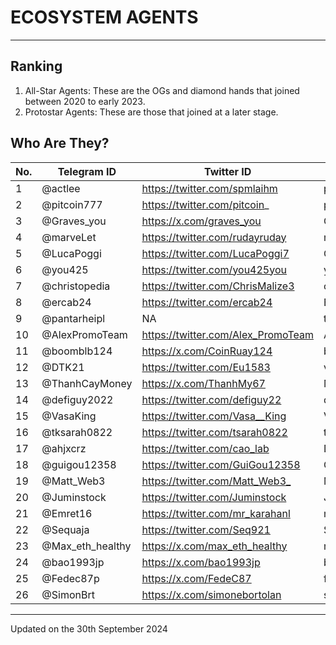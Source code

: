 # ECOSYSTEM AGENTS

---
## Ranking
1. All-Star Agents: These are the OGs and diamond hands that joined between 2020 to early 2023.
2. Protostar Agents: These are those that joined at a later stage.

## Who Are They?

| No. |  Telegram ID | Twitter ID | Discord ID | Rank | Region |
| --- | --- | --- | --- | --- | --- |
| 1 | @actlee |	https://twitter.com/spmlaihm |	pithecus#9288 |	All Star |	Belgium |
| 2 | @pitcoin777 | https://twitter.com/pitcoin_ | pitcoin #3857	| All Star	| Brazil |
| 3 | @Graves_you |	https://x.com/graves_you |	Graves_you#0482 |	All Star |	China |
| 4 | @marveLet |	https://twitter.com/rudayruday |	marvelet#8647 |	All Star |	Indonesia |
| 5 | @LucaPoggi |	https://twitter.com/LucaPoggi7 | GaGa7#6937	| All Star |	Italy |
| 6 | @you425 |	https://twitter.com/you425you |	you425#0425 |	All Star |	Japan |
| 7 | @christopedia |	https://twitter.com/ChrisMalize3 | cmalize#8352 |	All Star |	Nigeria |
| 8 | @ercab24 |	https://twitter.com/ercab24 | Ercab24#2125 |	All Star |	Panama |
| 9 | @pantarheipl | NA |	tomek#2111	| All Star |	Poland |
| 10 | @AlexPromoTeam |	https://twitter.com/Alex_PromoTeam |	AlexPromoTeam#0488 |	All Star |	Russia |
| 11 | @boomblb124 | https://x.com/CoinRuay124 |	boomblb#9447 |	All Star |	Thailand |
| 12 | @DTK21 |	https://twitter.com/Eu1583 |	van9719 |	All Star |	Venezuela |
| 13 | @ThanhCayMoney | https://x.com/ThanhMy67 |	MS-PY#0410 |	All Star |	Vietnam |
| 14 | @defiguy2022 |	https://twitter.com/defiguy22 |	defiguy#1725 |	All Star |	Brazil |
| 15 | @VasaKing | https://twitter.com/Vasa__King |	VasaKing#8297 |	All Star |	Italy |
| 16 | @tksarah0822 | https://twitter.com/tsarah0822 |	tksarah#8215 |	All Star |	Japan |
| 17 | @ahjxcrz |	https://twitter.com/cao_lab |	DrCAO#1508 |	Protostar |	USA |
| 18 | @guigou12358 |	https://twitter.com/GuiGou12358 |	GuiGou#1021	| All Star	| France |
| 19 | @Matt_Web3 |	<https://twitter.com/Matt_Web3_> |	Matt_Web3#3333 |	All Star |	Czech |
| 20 | @Juminstock	| https://twitter.com/Juminstock |	Juminstock#8856 |	Protostar |	Colombia |
| 21 | @Emret16 |	https://twitter.com/mr_karahanl |	mr.karahanli_emre_ |	Protostar |	Turkey |
| 22 | @Sequaja |	https://twitter.com/Seq921 |	Sequaja#3605 |	Protostar |	Germany |
| 23 | @Max_eth_healthy | https://x.com/max_eth_healthy | max.eth.healthy | Protostar | France |
| 24 | @bao1993jp | https://x.com/bao1993jp	| bao |	Protostar |	Japan |
| 25 | @Fedec87p | https://x.com/FedeC87| fedec87p | Protostar |	Italy |
| 26 | @SimonBrt | https://x.com/simonebortolan | simone_bortolan | Protostar |	Italy |

---
Updated on the 30th September 2024